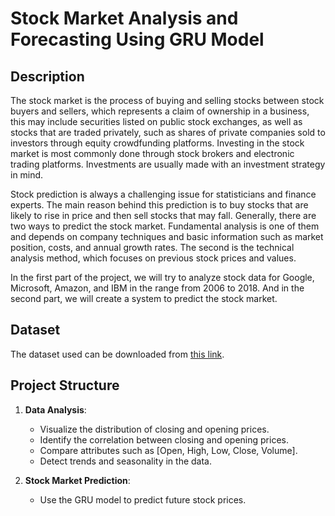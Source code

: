 # Stock Market Analysis and Forecasting Using GRU Model

## Description
The stock market is the process of buying and selling stocks between stock buyers and sellers, which represents a claim of ownership in a business, this may include securities listed on public stock exchanges, as well as stocks that are traded privately, such as shares of private companies sold to investors through equity crowdfunding platforms. Investing in the stock market is most commonly done through stock brokers and electronic trading platforms. Investments are usually made with an investment strategy in mind.

Stock prediction is always a challenging issue for statisticians and finance experts. The main reason behind this prediction is to buy stocks that are likely to rise in price and then sell stocks that may fall. Generally, there are two ways to predict the stock market. Fundamental analysis is one of them and depends on company techniques and basic information such as market position, costs, and annual growth rates. The second is the technical analysis method, which focuses on previous stock prices and values.

In the first part of the project, we will try to analyze stock data for Google, Microsoft, Amazon, and IBM in the range from 2006 to 2018. And in the second part, we will create a system to predict the stock market.

## Dataset
The dataset used can be downloaded from [this link](https://drive.google.com/file/d/1Onl2AtGKzA28zjJXc__1wymB66cGjX33/view?usp=sharing).

## Project Structure
1. **Data Analysis**:
   - Visualize the distribution of closing and opening prices.
   - Identify the correlation between closing and opening prices.
   - Compare attributes such as [Open, High, Low, Close, Volume].
   - Detect trends and seasonality in the data.

2. **Stock Market Prediction**:
   - Use the GRU model to predict future stock prices.
